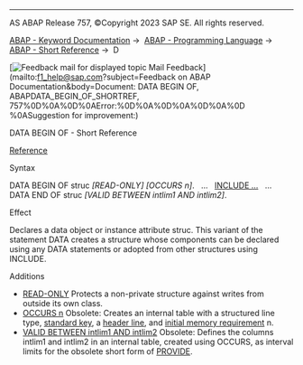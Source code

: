   

* * *

AS ABAP Release 757, ©Copyright 2023 SAP SE. All rights reserved.

[ABAP - Keyword Documentation](javascript:call_link\('abenabap.htm'\)) →  [ABAP - Programming Language](javascript:call_link\('abenabap_reference.htm'\)) →  [ABAP - Short Reference](javascript:call_link\('abenabap_shortref.htm'\)) →  D

 [![](Mail.gif?object=Mail.gif&sap-language=EN "Feedback mail for displayed topic") Mail Feedback](mailto:f1_help@sap.com?subject=Feedback on ABAP Documentation&body=Document: DATA BEGIN OF, ABAPDATA_BEGIN_OF_SHORTREF, 757%0D%0A%0D%0AError:%0D%0A%0D%0A%0D%0A%0D
%0ASuggestion for improvement:)

DATA BEGIN OF - Short Reference

[Reference](javascript:call_link\('abapdata_struc.htm'\))

Syntax

DATA BEGIN OF struc *\[*READ-ONLY*\]* *\[*OCCURS n*\]*.
  ...
  [INCLUDE ...](javascript:call_link\('abapinclude_type_shortref.htm'\))
  ...
DATA END OF struc *\[*VALID BETWEEN intlim1 AND intlim2*\]*.

Effect

Declares a data object or instance attribute struc. This variant of the statement DATA creates a structure whose components can be declared using any DATA statements or adopted from other structures using INCLUDE.

Additions   

-   [READ-ONLY](javascript:call_link\('abapdata_options.htm'\))
    Protects a non-private structure against writes from outside its own class.
-   [OCCURS n](javascript:call_link\('abapdata_begin_of_occurs.htm'\))
    Obsolete: Creates an internal table with a structured line type, [standard key](javascript:call_link\('abenstandard_key_glosry.htm'\) "Glossary Entry"), a [header line](javascript:call_link\('abenheader_line_glosry.htm'\) "Glossary Entry"), and [initial memory requirement](javascript:call_link\('abeninitial_mem_req_glosry.htm'\) "Glossary Entry") n.
-   [VALID BETWEEN intlim1 AND intlim2](javascript:call_link\('abapdata_begin_of_occurs.htm'\))
    Obsolete: Defines the columns intlim1 and intlim2 in an internal table, created using OCCURS, as interval limits for the obsolete short form of [PROVIDE](javascript:call_link\('abapprovide_obsolete.htm'\)).